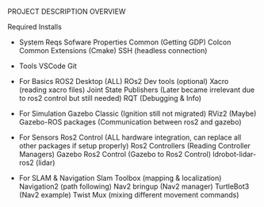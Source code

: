 PROJECT DESCRIPTION OVERVIEW

Required Installs
- System Reqs
Sofware Properties Common (Getting GDP)
Colcon Common Extensions (Cmake)
SSH (headless connection)
- Tools
VSCode 
Git 

- For Basics
ROS2 Desktop (ALL)
ROs2 Dev tools (optional)
Xacro (reading xacro files)
Joint State Publishers (Later became irrelevant due to ros2 control but still needed)
RQT (Debugging & Info)

- For Simulation
Gazebo Classic (Ignition still not migrated)
RViz2 (Maybe)
Gazebo-ROS packages (Communication between ros2 and gazebo)

- For Sensors
Ros2 Control (ALL hardware integration, can replace all other packages if setup properly)
Ros2 Controllers (Reading Controller Managers)
Gazebo Ros2 Control (Gazebo to Ros2 Control)
ldrobot-lidar-ros2 (lidar)

- For SLAM & Navigation
Slam Toolbox (mapping & localization)
Navigation2 (path following)
Nav2 bringup (Nav2 manager)
TurtleBot3 (Nav2 example)
Twist Mux (mixing different movement commands)